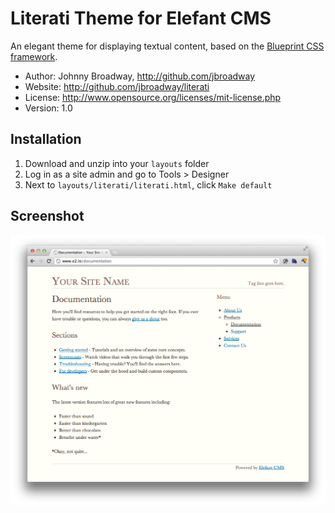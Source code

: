 # Literati Theme for Elefant CMS

An elegant theme for displaying textual content, based on the
[Blueprint CSS framework](http://www.blueprintcss.org/).

* Author: Johnny Broadway, http://github.com/jbroadway
* Website: http://github.com/jbroadway/literati
* License: http://www.opensource.org/licenses/mit-license.php
* Version: 1.0

## Installation

1. Download and unzip into your `layouts` folder
2. Log in as a site admin and go to Tools > Designer
3. Next to `layouts/literati/literati.html`, click `Make default`

## Screenshot

![](http://github.com/jbroadway/literati/raw/master/screenshot.png)
